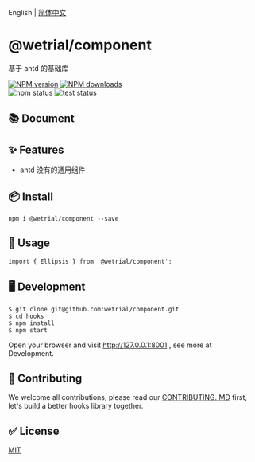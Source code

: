 English | [简体中文](./README_zh-CN.md)

# @wetrial/component

基于 antd 的基础库

[![NPM version][image-1]][1] [![NPM downloads][image-2]][2]  
![npm status][image-npm] ![test status][image-test]

## 📚 Document

## ✨ Features

- antd 没有的通用组件

## 📦 Install

```
npm i @wetrial/component --save
```

## 🔨 Usage

```
import { Ellipsis } from '@wetrial/component';
```

## 🖥 Development

```
$ git clone git@github.com:wetrial/component.git
$ cd hooks
$ npm install
$ npm start
```

Open your browser and visit http://127.0.0.1:8001 , see more at Development.

## 🤝 Contributing

We welcome all contributions, please read our [CONTRIBUTING. MD](https://github.com/wetrial/component/blob/master/CONTRIBUTING.MD) first, let's build a better hooks library together.

## ✅ License

[MIT](https://github.com/umijs/umi/blob/master/LICENSE)

[1]: https://www.npmjs.com/package/@wetrial/component
[2]: https://npmjs.org/package/@wetrial/component
[image-1]: https://img.shields.io/npm/v/@wetrial/component.svg?style=flat
[image-2]: https://img.shields.io/npm/dm/@wetrial/component.svg?style=flat
[image-npm]: https://github.com/wetrial/component/workflows/Publish%20NPM/badge.svg
[image-test]: https://github.com/wetrial/component/workflows/TEST/badge.svg
